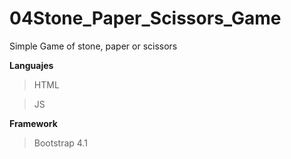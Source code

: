 # 04Stone_Paper_Scissors_Game
Simple Game of stone, paper or scissors

**Languajes**
>HTML

>JS

**Framework**
>Bootstrap 4.1